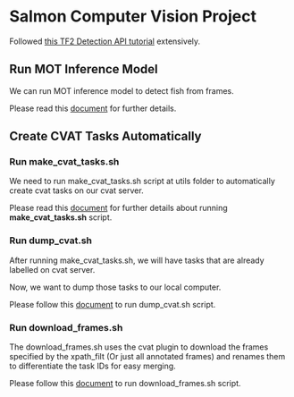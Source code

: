 # Salmon Computer Vision Project

Followed [this TF2 Detection API tutorial](https://tensorflow-object-detection-api-tutorial.readthedocs.io/en/latest/install.html) extensively.

## Run MOT Inference Model

We can run MOT inference model to detect fish from frames. 

Please read this [document](docs/run_mot_inference.md) for further details.

## Create CVAT Tasks Automatically

### Run make_cvat_tasks.sh

We need to run make_cvat_tasks.sh script at utils folder to automatically create cvat tasks on our cvat server.

Please read this [document](docs/run_make_cvat_tasks.md) for further details about running **make_cvat_tasks.sh** script.

### Run dump_cvat.sh

After running make_cvat_tasks.sh, we will have tasks that are already labelled on cvat server.

Now, we want to dump those tasks to our local computer.

Please follow this [document](docs/run_dump_cvat.md) to run dump_cvat.sh script.

### Run download_frames.sh

The download_frames.sh uses the cvat plugin to download the frames specified by the xpath_filt (Or just all annotated frames) and renames them to differentiate the task IDs for easy merging.

Please follow this [document](docs/run_download_frames.md) to run download_frames.sh script.
